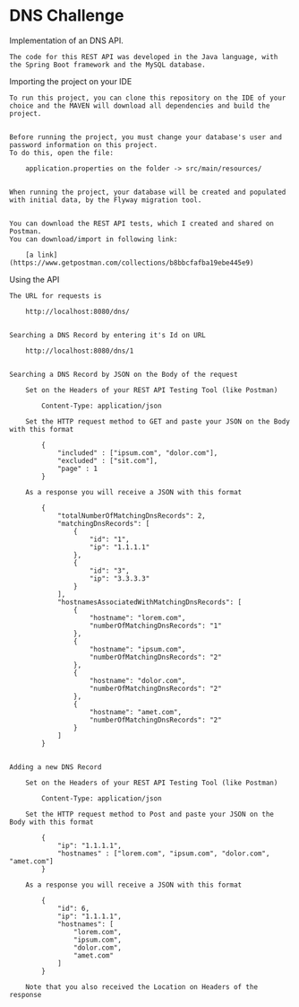 # DNS Challenge

Implementation of an DNS API.


	The code for this REST API was developed in the Java language, with the Spring Boot framework and the MySQL database.


Importing the project on your IDE

	To run this project, you can clone this repository on the IDE of your choice and the MAVEN will download all dependencies and build the project.
	
	
	Before running the project, you must change your database's user and password information on this project.
	To do this, open the file:
	
		application.properties on the folder -> src/main/resources/
		
	
	When running the project, your database will be created and populated with initial data, by the Flyway migration tool.
	
	
	You can download the REST API tests, which I created and shared on Postman.
	You can download/import in following link:
	
		[a link](https://www.getpostman.com/collections/b8bbcfafba19ebe445e9)
		

Using the API

	The URL for requests is
		
		http://localhost:8080/dns/
		
		
	Searching a DNS Record by entering it's Id on URL
	
		http://localhost:8080/dns/1
		
		
	Searching a DNS Record by JSON on the Body of the request
		
		Set on the Headers of your REST API Testing Tool (like Postman)
	
			Content-Type: application/json
		
		Set the HTTP request method to GET and paste your JSON on the Body with this format
		
			{
				"included" : ["ipsum.com", "dolor.com"],
				"excluded" : ["sit.com"],
				"page" : 1
			}
			
		As a response you will receive a JSON with this format
		
			{
	            "totalNumberOfMatchingDnsRecords": 2,
	            "matchingDnsRecords": [
	                {
	                    "id": "1",
	                    "ip": "1.1.1.1"
	                },
	                {
	                    "id": "3",
	                    "ip": "3.3.3.3"
	                }
	            ],
	            "hostnamesAssociatedWithMatchingDnsRecords": [
	                {
	                    "hostname": "lorem.com",
	                    "numberOfMatchingDnsRecords": "1"
	                },
	                {
	                    "hostname": "ipsum.com",
	                    "numberOfMatchingDnsRecords": "2"
	                },
	                {
	                    "hostname": "dolor.com",
	                    "numberOfMatchingDnsRecords": "2"
	                },
	                {
	                    "hostname": "amet.com",
	                    "numberOfMatchingDnsRecords": "2"
	                }
	            ]
	        }
			
			
	Adding a new DNS Record 
	
		Set on the Headers of your REST API Testing Tool (like Postman)
	
			Content-Type: application/json
	
		Set the HTTP request method to Post and paste your JSON on the Body with this format
		
			{
				"ip": "1.1.1.1",
				"hostnames" : ["lorem.com", "ipsum.com", "dolor.com", "amet.com"]
			}
			
		As a response you will receive a JSON with this format
			
			{
				"id": 6,
				"ip": "1.1.1.1",
				"hostnames": [
					"lorem.com",
					"ipsum.com",
					"dolor.com",
					"amet.com"
				]
			}
			
		Note that you also received the Location on Headers of the response